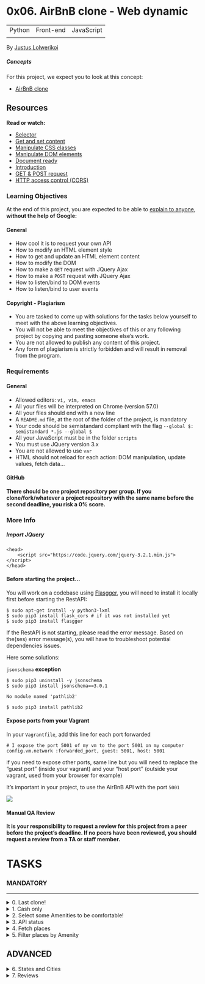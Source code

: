 # 0x06. AirBnB clone - Web dynamic

| | | |
|-|-|-|
| Python | Front-end | JavaScript |
| | | |

By [Justus Lolwerikoi](https://github.com/devbojack)

##### Concepts
For this project, we expect you to look at this concept:
- [AirBnB clone](https://intranet.alxswe.com/concepts/74)

## Resources
**Read or watch:**
- [Selector](https://intranet.alxswe.com/rltoken/Bl2mJVVG07XCP6E8qtsQMg)
- [Get and set content](https://intranet.alxswe.com/rltoken/oM3b0a0FGTy6AQ_UJ201Yw)
- [Manipulate CSS classes](https://intranet.alxswe.com/rltoken/LL2uScQvjWnj2ZEx2CzxXw)
- [Manipulate DOM elements](https://intranet.alxswe.com/rltoken/6JtTz9SaNX3AyVXht4tMYA)
- [Document ready](https://intranet.alxswe.com/rltoken/1AbzN1nEfBKoSjB-9kjmrA)
- [Introduction](https://intranet.alxswe.com/rltoken/OGDoIOd0cdmwDJFJy4aw5w)
- [GET & POST request](https://intranet.alxswe.com/rltoken/kmBzs_QPD72Oz--Yk80JHw)
- [HTTP access control (CORS)](https://intranet.alxswe.com/rltoken/tzqJx5SS5cF1BW_lAnXqqg)

### Learning Objectives
At the end of this project, you are expected to be able to [explain to anyone](https://intranet.alxswe.com/rltoken/_ii906pZ1sg8gkAF1dvsNQ), **without the help of Google:**

#### General
- How cool it is to request your own API
- How to modify an HTML element style
- How to get and update an HTML element content
- How to modify the DOM
- How to make a `GET` request with JQuery Ajax
- How to make a `POST` request with JQuery Ajax
- How to listen/bind to DOM events
- How to listen/bind to user events

#### Copyright - Plagiarism
- You are tasked to come up with solutions for the tasks below yourself to meet with the above learning objectives.
- You will not be able to meet the objectives of this or any following project by copying and pasting someone else’s work.
- You are not allowed to publish any content of this project.
- Any form of plagiarism is strictly forbidden and will result in removal from the program.

### Requirements
#### General
- Allowed editors: `vi, vim, emacs`
- All your files will be interpreted on Chrome (version 57.0)
- All your files should end with a new line
- A `README.md` file, at the root of the folder of the project, is mandatory
- Your code should be semistandard compliant with the flag `--global $: semistandard *.js --global $`
- All your JavaScript must be in the folder `scripts`
- You must use JQuery version 3.x
- You are not allowed to use `var`
- HTML should not reload for each action: DOM manipulation, update values, fetch data…

#### GitHub
**There should be one project repository per group. If you clone/fork/whatever a project repository with the same name before the second deadline, you risk a 0% score.**

### More Info
##### Import JQuery

```
<head>
    <script src="https://code.jquery.com/jquery-3.2.1.min.js"></script>
</head>
```

#### Before starting the project…
You will work on a codebase using [Flasgger](https://intranet.alxswe.com/rltoken/VmGDpw_DCN16OJt_UoqsDQ), you will need to install it locally first before starting the RestAPI:

```
$ sudo apt-get install -y python3-lxml
$ sudo pip3 install flask_cors # if it was not installed yet
$ sudo pip3 install flasgger
```

If the RestAPI is not starting, please read the error message. Based on the(ses) error message(s), you will have to troubleshoot potential dependencies issues.

Here some solutions:

`jsonschema` **exception**
```
$ sudo pip3 uninstall -y jsonschema
$ sudo pip3 install jsonschema==3.0.1
```

`No module named 'pathlib2'`
```
$ sudo pip3 install pathlib2
```

#### Expose ports from your Vagrant
In your `Vagrantfile`, add this line for each port forwarded
```
# I expose the port 5001 of my vm to the port 5001 on my computer
config.vm.network :forwarded_port, guest: 5001, host: 5001
```

if you need to expose other ports, same line but you will need to replace the “guest port” (inside your vagrant) and your “host port” (outside your vagrant, used from your browser for example)

It’s important in your project, to use the AirBnB API with the port `5001`

![](https://s3.amazonaws.com/intranet-projects-files/concepts/74/hbnb_step5.png)

#### Manual QA Review
**It is your responsibility to request a review for this project from a peer before the project’s deadline. If no peers have been reviewed, you should request a review from a TA or staff member.**

# TASKS

### MANDATORY
_______________________________________________________________________________________________

<details>

_______________________________________________________________________________________________
<summary>0. Last clone!</summary>

_______________________________________________________________________________________________
A new codebase again? Yes!

For this project you will fork this [codebase](https://intranet.alxswe.com/rltoken/18CpThAKqBP5uviO1DSSGw):

- Update the repository name to `AirBnB_clone_v4`
- Update the `README.md`:
  - Add yourself as an author of the project
  - Add new information about your new contribution
  - Make it better!
- If you’re the owner of this codebase, create a new repository called `AirBnB_clone_v4` and copy over all files from `AirBnB_clone_v3`
- If you didn’t install Flasgger from the previous project, it’s time! `sudo pip3 install flasgger`
_______________________________________________________________________________________________

**Repo:**
- GitHub repository: `AirBnB_clone_v4`
_______________________________________________________________________________________________
</details>


<details>

_______________________________________________________________________________________________
<summary>1. Cash only </summary>

_______________________________________________________________________________________________

Write a script that starts a Flask web application:

- Based on `web_flask`, copy: `web_flask/static, web_flask/templates/100-hbnb.html, web_flask/__init__.py and web_flask/100-hbnb.py` into the `web_dynamic` folder
- Rename `100-hbnb.py` to `0-hbnb.py`
- Rename `100-hbnb.html` to `0-hbnb.html`
- Update `0-hbnb.py` to replace the existing route to `/0-hbnb/`

If `100-hbnb.html` is not present, use `8-hbnb.html` instead

```
guillaume@ubuntu:~/AirBnB_v4$ HBNB_MYSQL_USER=hbnb_dev HBNB_MYSQL_PWD=hbnb_dev_pwd HBNB_MYSQL_HOST=localhost HBNB_MYSQL_DB=hbnb_dev_db HBNB_TYPE_STORAGE=db python3 -m web_dynamic.0-hbnb
* Running on http://0.0.0.0:5000/ (Press CTRL+C to quit)
....
```

One problem now is the asset caching done by Flask.

To avoid that, you will add a query string to each asset:

In `0-hbnb.py`, add a variable `cache_id` to the `render_template`. The value of this variable must be an UUID `(uuid.uuid4())`

In `0-hbnb.html`, add this variable `cache_id` as query string to each &lt;link&gt; tag URL

```
guillaume@ubuntu:~/AirBnB_v4$ curl -s -XGET http://0.0.0.0:5000/0-hbnb/ | head -6
<!DOCTYPE HTML>
<html lang="en">
  <head>
    <meta charset="UTF-8" />
    <link rel="stylesheet" type="text/css" href="../static/styles/4-common.css?e211c9eb-7d17-4f12-85eb-4d50fa50cb1d" />
    <link rel="stylesheet" type="text/css" href="../static/styles/3-header.css?e211c9eb-7d17-4f12-85eb-4d50fa50cb1d" />
guillaume@ubuntu:~/AirBnB_v4$ curl -s -XGET http://0.0.0.0:5000/0-hbnb/ | head -6
<!DOCTYPE HTML>
<html lang="en">
  <head>
    <meta charset="UTF-8" />
    <link rel="stylesheet" type="text/css" href="../static/styles/4-common.css?f834413e-0aa9-4767-b64a-c92db9cb1f82" />
    <link rel="stylesheet" type="text/css" href="../static/styles/3-header.css?f834413e-0aa9-4767-b64a-c92db9cb1f82" />
guillaume@ubuntu:~/AirBnB_v4$
```
_______________________________________________________________________________________________

**Repo:**

- GitHub repository: `AirBnB_clone_v4`
- Directory: `web_dynamic`
- File: 0-hbnb.py, `templates/0-hbnb.html`
_______________________________________________________________________________________________
</details>


<details>

_______________________________________________________________________________________________
<summary>2. Select some Amenities to be comfortable! </summary>

_______________________________________________________________________________________________

For the moment the filters section is static, let’s make it dynamic!

Replace the route `0-hbnb` with `1-hbnb` in the file `1-hbnb.py` (based on `0-hbnb.py`)

Create a new template `1-hbnb.html` (based on `0-hbnb.html`) and update it:

- Import JQuery in the &lt;head&gt; tag
- Import the JavaScript `static/scripts/1-hbnb.js` in the &lt;head&gt; tag
- In 1-hbnb.html and the following HTML files, add this variable cache_id as query string to the above &lt;script&gt; tag
- Add a &lt;input type="checkbox&gt; tag to the `li` tag of each amenity
- The new checkbox must be at 10px on the left of the Amenity name
- Add to the `input` tags of each amenity (&lt;li&gt; tag) the attribute `data-id=":amenity_id"` => this will allow us to retrieve the Amenity ID from the DOM
- Add to the `input` tags of each amenity (&lt;li&gt; tag) the attribute `data-name=":amenity_name"` => this will allow us to retrieve the Amenity name from the DOM

Write a JavaScript script (`static/scripts/1-hbnb.js`):

- Your script must be executed only when DOM is loaded
- You must use JQuery
- Listen for changes on each input checkbox tag:
  - if the checkbox is checked, you must store the Amenity ID in a variable (dictionary or list)
  - if the checkbox is unchecked, you must remove the Amenity ID from the variable
  - update the h4 tag inside the div Amenities with the list of Amenities checked

As example:
- .
![](https://s3.amazonaws.com/alx-intranet.hbtn.io/uploads/medias/2020/9/8e3c27078d62806b8ad1c1a682fbb3a48636ab89.jpg?X-Amz-Algorithm=AWS4-HMAC-SHA256&X-Amz-Credential=AKIARDDGGGOUSBVO6H7D%2F20231104%2Fus-east-1%2Fs3%2Faws4_request&X-Amz-Date=20231104T151801Z&X-Amz-Expires=86400&X-Amz-SignedHeaders=host&X-Amz-Signature=b856686b04c6353c51b1414291a933e3f0c4bc8643059bd9b5004e94e624d4e0)
- .
![](https://s3.amazonaws.com/alx-intranet.hbtn.io/uploads/medias/2020/9/4e5cecdd82a70f07cd283ef8e242ad325c95b564.jpg?X-Amz-Algorithm=AWS4-HMAC-SHA256&X-Amz-Credential=AKIARDDGGGOUSBVO6H7D%2F20231104%2Fus-east-1%2Fs3%2Faws4_request&X-Amz-Date=20231104T151801Z&X-Amz-Expires=86400&X-Amz-SignedHeaders=host&X-Amz-Signature=7fc382c4d386063a870388fe1a217e47717863d8c04cad849491fa6763a5ea72)

- .

![](https://s3.amazonaws.com/alx-intranet.hbtn.io/uploads/medias/2020/9/fb54e3081e229654db6e71ba919db753a791dcc3.jpg?X-Amz-Algorithm=AWS4-HMAC-SHA256&X-Amz-Credential=AKIARDDGGGOUSBVO6H7D%2F20231104%2Fus-east-1%2Fs3%2Faws4_request&X-Amz-Date=20231104T151801Z&X-Amz-Expires=86400&X-Amz-SignedHeaders=host&X-Amz-Signature=34520f27e7dca117d39ddb78f19832d634c3314e652792169695cca8dee15827)

_______________________________________________________________________________________________

**Repo:**

- GitHub repository: `AirBnB_clone_v4`
- Directory: `web_dynamic`
- File: `1-hbnb.py, templates/1-hbnb.html, static/scripts/1-hbnb.js`
_______________________________________________________________________________________________
</details>

<details>

_______________________________________________________________________________________________
<summary>3. API status </summary>

_______________________________________________________________________________________________

Before requesting the HBNB API, it’s better to know the status of this one.

Update the API entry point (`api/v1/app.py`) by replacing the current CORS `CORS(app, origins="0.0.0.0"`) by `CORS(app, resources={r"/api/v1/*": {"origins": "*"}})`.

Change the route `1-hbnb` to `2-hbnb` in the file `2-hbnb.py` (based on `1-hbnb.py`)

Create a new template `2-hbnb.html` (based on `1-hbnb.html`) and update it:

- Import the JavaScript static/scripts/2-hbnb.js in the <head> tag (instead of 1-hbnb.js)
- Add a new div element in the header tag:
  - Attribute ID should be api_status
  - Align to the right
  - Circle of 40px diameter
  - Center vertically
  - At 30px of the right border
  - Background color #cccccc
- Also add a class available for this new element in web_dynamic/static/styles/3-header.css:
  - Background color #ff545f

Write a JavaScript script `(static/scripts/2-hbnb.js):`
- Based on 1-hbnb.js
- Request http://0.0.0.0:5001/api/v1/status/:
  - If in the status is “OK”, add the class available to the div#api_status
  - Otherwise, remove the class available to the div#api_status

To start the API in the port 5001:

```
guillaume@ubuntu:~/AirBnB_v4$ HBNB_MYSQL_USER=hbnb_dev HBNB_MYSQL_PWD=hbnb_dev_pwd HBNB_MYSQL_HOST=localhost HBNB_MYSQL_DB=hbnb_dev_db HBNB_TYPE_STORAGE=db HBNB_API_PORT=5001 python3 -m api.v1.app
...
```

For example:

![](https://s3.amazonaws.com/alx-intranet.hbtn.io/uploads/medias/2020/9/b68cd1e385963da099899f51ee5f3a6bbf0adcb3.jpg?X-Amz-Algorithm=AWS4-HMAC-SHA256&X-Amz-Credential=AKIARDDGGGOUSBVO6H7D%2F20231104%2Fus-east-1%2Fs3%2Faws4_request&X-Amz-Date=20231104T151801Z&X-Amz-Expires=86400&X-Amz-SignedHeaders=host&X-Amz-Signature=312f77da40ddfb1b672940fb88119728fcafff768262955c9e6fe8e0cd97779a)


![](https://s3.amazonaws.com/alx-intranet.hbtn.io/uploads/medias/2020/9/62fbb2d674fca4a843458e61cf3b05ee9f68ad04.jpg?X-Amz-Algorithm=AWS4-HMAC-SHA256&X-Amz-Credential=AKIARDDGGGOUSBVO6H7D%2F20231104%2Fus-east-1%2Fs3%2Faws4_request&X-Amz-Date=20231104T151801Z&X-Amz-Expires=86400&X-Amz-SignedHeaders=host&X-Amz-Signature=add9205947e10c3ba2bc9623d29b7ec253bdb2ff2149819987eeb9838f7da91b)

_______________________________________________________________________________________________
**Repo:**

- GitHub repository: `AirBnB_clone_v4`
- File:` api/v1/app.py, web_dynamic/2-hbnb.py, web_dynamic/templates/2-hbnb.html, web_dynamic/static/styles/3-header.css, web_dynamic/static/scripts/2-hbnb.js`
_______________________________________________________________________________________________
</details>

<details>

_______________________________________________________________________________________________
<summary>4. Fetch places </summary>

_______________________________________________________________________________________________

Replace the route `2-hbnb` with `3-hbnb` in the file 3-hbnb.py (based on `2-hbnb.py`)

Create a new template `3-hbnb.html` (based on `2-hbnb.html`) and update it:

- Import the JavaScript `static/scripts/3-hbnb.js` in the &lt;head&gt; tag (instead of `2-hbnb.js`)
- Remove the entire Jinja section of displaying all places (all `article` tags)

Write a JavaScript script (static/scripts/3-hbnb.js):

- Based on `2-hbnb.js`
- Request `http://0.0.0.0:5001/api/v1/places_search/:`
   - Description of this endpoint [here](https://intranet.alxswe.com/rltoken/EkC2rNKurYIznWBiJYPtgA). **If this endpoint is not available, you will have to add it to the API** (you can work all together for creating this endpoint)
   - Send a `POST` request with `Content-Type: application/json` and an empty dictionary in the body - cURL version: `curl "http://0.0.0.0:5001/api/v1/places_search" -XPOST -H "Content-Type: application/json" -d '{}'`
  - Loop into the result of the request and create an article tag representing a `Place` in the `section.places`. (you can remove the Owner tag in the place description)

The final result must be the same as previously, but now, places are loaded from the front-end, not from the back-end!

_______________________________________________________________________________________________
**Repo:**

- GitHub repository: `AirBnB_clone_v4`
- File: `web_dynamic/3-hbnb.py, web_dynamic/templates/3-hbnb.html, web_dynamic/static/scripts/3-hbnb.js`
_______________________________________________________________________________________________
</details>

<details>

_______________________________________________________________________________________________
<summary>5. Filter places by Amenity </summary>

_______________________________________________________________________________________________
Replace the route `3-hbnb` with `4-hbnb` in the file 4-hbnb.py (based on `3-hbnb.py`)

Create a new template `4-hbnb.html` (based on `3-hbnb.html`) and update it:

- Import the JavaScript `static/scripts/4-hbnb.js` in the &lt;head&gt; tag (instead of `3-hbnb.js`)

Write a JavaScript script (`static/scripts/4-hbnb.js`):

- Based on `3-hbnb.js`
- When the `button` tag is clicked, a new POST request to `places_search` should be made with the list of Amenities checked

Now you have the first filter implemented, enjoy!
_______________________________________________________________________________________________

**Repo:**

- GitHub repository: `AirBnB_clone_v4`
- File: `web_dynamic/4-hbnb.py, web_dynamic/templates/4-hbnb.html, web_dynamic/static/scripts/4-hbnb.js`
_______________________________________________________________________________________________
</details>

## ADVANCED

<details>

_______________________________________________________________________________________________
<summary>6. States and Cities </summary>

_______________________________________________________________________________________________
Now, reproduce the same steps with the State and City filter:

Replace the route `4-hbnb` to `100-hbnb` in the file `100-hbnb.py` (based on `4-hbnb.py`)

Create a new template `100-hbnb.html` (based on `4-hbnb.html`) and update it:

- Import the JavaScript `static/scripts/100-hbnb.js` in the &lt;head&gt; tag (instead of `4-hbnb.js`)
- Add to all `li` tags of each state a new tag: &lt;input type="checkbox"&gt;&gt;
- Add to all `li` tags of each cities a new tag: &lt;input type="checkbox"&gt;
- The new checkbox must be at 10px on the left of the State or City name
- Add to all `input` tags of each states (&lt;li&gt; tag) the attribute `data-id=":state_id"`
- Add to all `input` tags of each states (&lt;li&gt; tag) the attribute `data-name=":state_name"`
- Add to all `input` tags of each cities (&lt;li&gt; tag) the attribute `data-id=":city_id"`
- Add to all `input` tags of each cities (&lt;li&gt; tag) the attribute `data-name=":city_name"`

Write a JavaScript script (`static/scripts/100-hbnb.js`):

- Based on `4-hbnb.js`
- Listen to changes on each `input` checkbox tag:
  - if the checkbox is checked, you must store the State or City ID in a variable (dictionary or list)
  - if the checkbox is unchecked, you must remove the State or City ID from the variable
  - update the `h4` tag inside the `div` Locations with the list of States or Cities checked
- When the `button` tag is clicked, a new POST request to `places_search` should be made with the list of Amenities, Cities and States checked

_______________________________________________________________________________________________

**Repo:**

- GitHub repository: `AirBnB_clone_v4`
- File: `web_dynamic/100-hbnb.py, web_dynamic/templates/100-hbnb.html, web_dynamic/static/scripts/100-hbnb.js`
_______________________________________________________________________________________________
</details>


<details>

_______________________________________________________________________________________________

<summary>7. Reviews </summary>

_______________________________________________________________________________________________

Let’s add a new feature: show and hide reviews!

Replace the route 100-hbnb to `101-hbnb` in the file `101-hbnb.py` (based on `100-hbnb.py`)

Create a new template `101-hbnb.html` (based on `100-hbnb.html`) and update it:

- Import the JavaScript `static/scripts/101-hbnb.js` in the &lt;head&gt; tag (instead of `101-hbnb.js`)
- Design the list of reviews from this [task](https://intranet.alxswe.com/rltoken/6QUObzD76iV79Sc0rFcAQQ)
- Add a `span` element at the right of the `H2` “Reviews” with value “show” (add all necessary attributes to do this feature)

Write a JavaScript script (`static/scripts/101-hbnb.js`):
- Based on `100-hbnb.js`
- When the `span` next to the Reviews `h2` is clicked by the user:
  - Fetch, parse, display reviews and change the text to “hide”
  - If the text is “hide”: remove all Review elements from the DOM
  - This button should work like a toggle to fetch/display and hide reviews
_______________________________________________________________________________________________
**Repo:**

- GitHub repository: `AirBnB_clone_v4`
- File: `web_dynamic/101-hbnb.py, web_dynamic/templates/101-hbnb.html, web_dynamic/static/scripts/101-hbnb.js`
_______________________________________________________________________________________________
</details>
